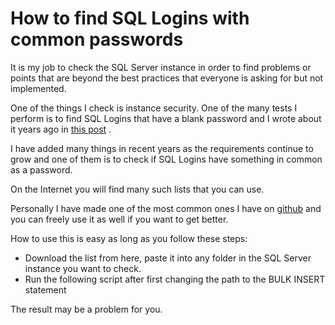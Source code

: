 # How to find SQL Logins with common passwords

It is my job to check the SQL Server instance in order to find problems or points that are beyond the best practices that everyone is asking for but not implemented.

One of the things I check is instance security. One of the many tests I perform is to find SQL Logins that have a blank password and I wrote about it years ago in [this post](http://sqlschool.gr/blog/how-to-find-sql-logins-with-blank-password-1108.aspx) .

I have added many things in recent years as the requirements continue to grow and one of them is to check if SQL Logins have something in common as a password.

On the Internet you will find many such lists that you can use.

Personally I have made one of the most common ones I have on [github](https://github.com/antoniosch/DBA/tree/master/Common%20Passwords) and you can freely use it as well if you want to get better.

How to use this is easy as long as you follow these steps:

-   Download the list from here, paste it into any folder in the SQL Server instance you want to check.
-   Run the following script after first changing the path to the BULK INSERT statement

The result may be a problem for you.
